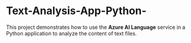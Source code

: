 # Text-Analysis-App-Python-
This project demonstrates how to use the **Azure AI Language** service in a Python application to analyze the content of text files. 
